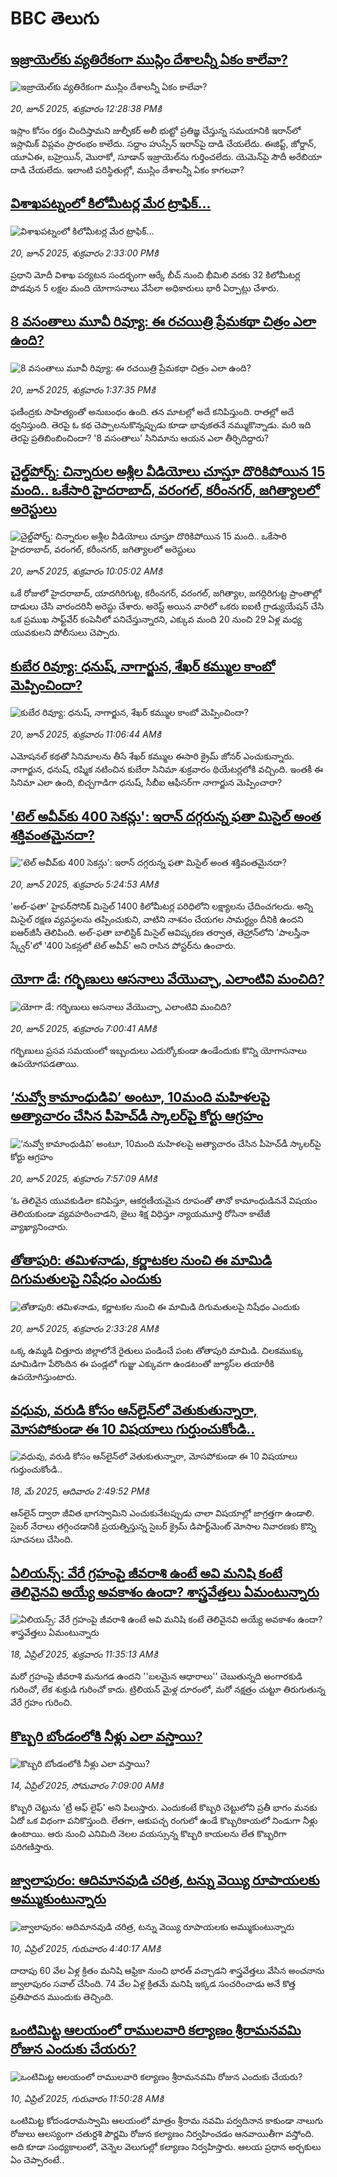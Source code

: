 # BBC తెలుగు## [ఇజ్రాయెల్‌కు వ్యతిరేకంగా ముస్లిం దేశాలన్నీ ఏకం కాలేవా?](https://www.bbc.com/telugu/articles/cdjxekv89zeo?at_campaign=githubrss)![ఇజ్రాయెల్‌కు వ్యతిరేకంగా ముస్లిం దేశాలన్నీ ఏకం కాలేవా?](https://ichef.bbci.co.uk/ace/ws/240/cpsprodpb/9f59/live/db4d2dd0-4dd0-11f0-b96e-a3cac2ad0819.jpg)_20, జూన్ 2025, శుక్రవారం 12:28:38 PMకి_ఇస్లాం కోసం రక్తం చిందిస్తామని జుల్ఫీకర్ అలీ భుట్టో ప్రతిజ్ఞ చేస్తున్న సమయానికి ఇరాన్‌లో ఇస్లామిక్ విప్లవం ప్రారంభం కాలేదు. సద్దాం హుస్సేన్ ఇరాన్‌పై దాడి చేయలేదు. ఈజిప్ట్, జోర్డాన్, యూఏఈ, బహ్రెయిన్, మొరాకో, సూడాన్ ఇజ్రాయెల్‌ను గుర్తించలేదు. యెమెన్‌పై సౌదీ అరేబియా దాడి చేయలేదు. ఇలాంటి పరిస్థితుల్లో, ముస్లిం దేశాలన్నీ ఏకం కాగలవా?## [విశాఖపట్నంలో కిలోమీటర్ల మేర ట్రాఫిక్...](https://www.bbc.com/telugu/articles/c4gdpdelzgeo?at_campaign=githubrss)![విశాఖపట్నంలో కిలోమీటర్ల మేర ట్రాఫిక్...](https://ichef.bbci.co.uk/ace/ws/240/cpsprodpb/ef57/live/ab9eb250-4de1-11f0-86d5-3b52b53af158.jpg)_20, జూన్ 2025, శుక్రవారం 2:33:00 PMకి_ప్రధాని మోదీ విశాఖ పర్యటన సందర్భంగా ఆర్కే బీచ్ నుంచి భీమిలి వరకు 32 కిలోమీటర్ల పొడవున 5 లక్షల మంది యోగాసనాలు వేసేలా అధికారులు భారీ ఏర్పాట్లు చేశారు.## [8 వ‌సంతాలు మూవీ రివ్యూ: ఈ రచయిత్రి ప్రేమకథా చిత్రం ఎలా ఉంది?](https://www.bbc.com/telugu/articles/c5y0r5n514yo?at_campaign=githubrss)![8 వ‌సంతాలు మూవీ రివ్యూ: ఈ రచయిత్రి ప్రేమకథా చిత్రం ఎలా ఉంది?](https://ichef.bbci.co.uk/ace/ws/240/cpsprodpb/e98a/live/92a74f20-4dd0-11f0-b96e-a3cac2ad0819.jpg)_20, జూన్ 2025, శుక్రవారం 1:37:35 PMకి_ఫ‌ణీంద్ర‌కు సాహిత్యంతో అనుబంధం ఉంది. త‌న మాట‌ల్లో అదే క‌నిపిస్తుంది. రాత‌ల్లో అదే ధ్వ‌నిస్తుంది. తెర‌పై ఓ క‌థ చెప్పాల‌నుకొన్న‌ప్పుడు కూడా భావుక‌త‌నే న‌మ్ముకొన్నాడు. మ‌రి ఇది తెర‌పై ప్ర‌తిబింబించిందా? '8 వసంతాలు' సినిమాను ఆయన ఎలా తీర్చిదిద్దారు?## [చైల్డ్‌పోర్న్: చిన్నారుల అశ్లీల వీడియోలు చూస్తూ దొరికిపోయిన 15 మంది.. ఒకేసారి హైదరాబాద్, వరంగల్, కరీంనగర్, జగిత్యాలలో అరెస్టులు ](https://www.bbc.com/telugu/articles/c4g8m9eg12eo?at_campaign=githubrss)![చైల్డ్‌పోర్న్: చిన్నారుల అశ్లీల వీడియోలు చూస్తూ దొరికిపోయిన 15 మంది.. ఒకేసారి హైదరాబాద్, వరంగల్, కరీంనగర్, జగిత్యాలలో అరెస్టులు ](https://ichef.bbci.co.uk/ace/ws/240/cpsprodpb/839d/live/3174c7e0-4dbd-11f0-b275-6d80aed794e9.jpg)_20, జూన్ 2025, శుక్రవారం 10:05:02 AMకి_ఒకే రోజులో హైదరాబాద్, యాదగిరిగుట్ట, కరీంనగర్, వరంగల్, జగిత్యాల, జగద్గిరిగుట్ట ప్రాంతాల్లో దాడులు చేసి వారందరినీ అరెస్టు చేశారు. అరెస్ట్ అయిన వారిలో ఒకరు ఐఐటీ గ్రాడ్యుయేషన్ చేసి ఒక ప్రముఖ సాఫ్ట్‌వేర్ కంపెనీలో పనిచేస్తున్నారని, ఎక్కువ మంది 20 నుంచి 29 ఏళ్ల మధ్య యువకులని పోలీసులు చెప్పారు.## [కుబేర రివ్యూ: ధనుష్, నాగార్జున, శేఖర్ కమ్ముల కాంబో మెప్పించిందా?](https://www.bbc.com/telugu/articles/cly2r4lj2xxo?at_campaign=githubrss)![కుబేర రివ్యూ: ధనుష్, నాగార్జున, శేఖర్ కమ్ముల కాంబో మెప్పించిందా?](https://ichef.bbci.co.uk/ace/ws/240/cpsprodpb/a65f/live/a91d2140-4dc5-11f0-8a7b-978705190f42.jpg)_20, జూన్ 2025, శుక్రవారం 11:06:44 AMకి_ఎమోషనల్ కథతో సినిమాలను తీసే శేఖర్ కమ్ముల ఈసారి క్రైమ్ జోనర్ ఎంచుకున్నారు. నాగార్జున‌, ధ‌నుష్‌, ర‌ష్మిక న‌టించిన కుబేరా సినిమా శుక్రవారం థియేట‌ర్ల‌లోకి వ‌చ్చింది. ఇంతకీ ఈ సినిమా ఎలా ఉంది, బిచ్చగాడిగా ధనుష్, సీబీఐ ఆఫీసర్‌గా నాగార్జున మెప్పించారా?## ['టెల్ అవీవ్‌కు 400 సెకన్లు': ఇరాన్ దగ్గరున్న ఫతా మిసైల్ అంత శక్తివంతమైనదా?](https://www.bbc.com/telugu/articles/c4gd47drzjro?at_campaign=githubrss)!['టెల్ అవీవ్‌కు 400 సెకన్లు': ఇరాన్ దగ్గరున్న ఫతా మిసైల్ అంత శక్తివంతమైనదా?](https://ichef.bbci.co.uk/ace/ws/240/cpsprodpb/9146/live/0e670a60-4cb9-11f0-ba4c-7f16eba7c93a.jpg)_20, జూన్ 2025, శుక్రవారం 5:24:53 AMకి_'అల్-ఫతా' హైపర్‌సోనిక్ మిసైల్ 1400 కిలోమీటర్ల పరిధిలోని లక్ష్యాలను ఛేదించగలదు. అన్ని మిసైల్ రక్షణ వ్యవస్థలను తప్పించుకుని, వాటిని నాశనం చేయగల సామర్థ్యం దీనికి ఉందని ఐఆర్‌జీసీ తెలిపింది. అల్-ఫతా బాలిస్టిక్ మిసైల్ ఆవిష్కరణ తర్వాత, తెహ్రాన్‌లోని 'పాలస్తీనా స్క్వేర్'లో '400 సెకన్లలో టెల్ అవీవ్' అని రాసిన పోస్టర్‌ను ఉంచారు.## [యోగా డే: గర్భిణులు ఆసనాలు వేయొచ్చా, ఎలాంటివి మంచిది?](https://www.bbc.com/telugu/articles/c0l4pggk899o?at_campaign=githubrss)![యోగా డే: గర్భిణులు ఆసనాలు వేయొచ్చా, ఎలాంటివి మంచిది?](https://ichef.bbci.co.uk/ace/ws/240/cpsprodpb/8392/live/d747fe40-4d99-11f0-89d6-658a27a30f2a.jpg)_20, జూన్ 2025, శుక్రవారం 7:00:41 AMకి_గర్భిణులు ప్రసవ సమయంలో ఇబ్బందులు ఎదుర్కోకుండా ఉండేందుకు కొన్ని యోగాసనాలు ఉపయోగపడతాయి.## [‘నువ్వో కామాంధుడివి’ అంటూ,   10మంది మహిళలపై అత్యాచారం చేసిన పీహెచ్‌డీ స్కాలర్‌పై కోర్టు ఆగ్రహం](https://www.bbc.com/telugu/articles/cp8273ynwr8o?at_campaign=githubrss)![‘నువ్వో కామాంధుడివి’ అంటూ,   10మంది మహిళలపై అత్యాచారం చేసిన పీహెచ్‌డీ స్కాలర్‌పై కోర్టు ఆగ్రహం](https://ichef.bbci.co.uk/ace/standard/240/cpsprodpb/0bb9/live/5924cbb0-4dad-11f0-86d5-3b52b53af158.jpg)_20, జూన్ 2025, శుక్రవారం 7:57:09 AMకి_‘ఓ తెలివైన యువకుడిలా కనిపిస్తూ, ఆకర్షణీయమైన రూపంతో తానో కామాంధుడిననే విషయం తెలియకుండా వ్యవహరించాడని, జైలు శిక్ష విధిస్తూ న్యాయమూర్తి రోసినా కాటేజీ వ్యాఖ్యానించారు.## [తోతాపురి: తమిళనాడు, కర్ణాటకల నుంచి ఈ మామిడి దిగుమతులపై నిషేధం ఎందుకు](https://www.bbc.com/telugu/articles/cvg4xzyzrg3o?at_campaign=githubrss)![తోతాపురి: తమిళనాడు, కర్ణాటకల నుంచి ఈ మామిడి దిగుమతులపై నిషేధం ఎందుకు](https://ichef.bbci.co.uk/ace/ws/240/cpsprodpb/b487/live/6221dd90-4d7e-11f0-9e01-7f35e4ce9d95.jpg)_20, జూన్ 2025, శుక్రవారం 2:33:28 AMకి_ఒక్క ఉమ్మడి చిత్తూరు జిల్లాలోనే రైతులు పండించే పంట తోతాపురి మామిడి. చిలకముక్కు మామిడిగా పేరొందిన ఈ పండ్లలో గుజ్జు ఎక్కువగా ఉండటంతో జ్యూస్‌ల తయారీకి ఉపయోగిస్తుంటారు.## [వధువు, వరుడి కోసం ఆన్‌లైన్‌లో వెతుకుతున్నారా, మోసపోకుండా ఈ 10 విషయాలు గుర్తుంచుకోండి..](https://www.bbc.com/telugu/articles/c5yrny82136o?at_campaign=githubrss)![వధువు, వరుడి కోసం ఆన్‌లైన్‌లో వెతుకుతున్నారా, మోసపోకుండా ఈ 10 విషయాలు గుర్తుంచుకోండి..](https://ichef.bbci.co.uk/ace/ws/240/cpsprodpb/74cc/live/3f04f8a0-28fe-11f0-8c66-ebf25fc2cfef.jpg)_18, మే 2025, ఆదివారం 2:49:52 PMకి_ఆన్‌లైన్ ద్వారా జీవిత భాగస్వామిని ఎంచుకునేటప్పుడు చాలా విషయాల్లో జాగ్రత్తగా ఉండాలి. సైబర్ నేరాలు తగ్గించడానికి ప్రయత్నిస్తున్న సైబర్ క్రైమ్ డిపార్ట్‌మెంట్ మోసాల నివారణకు కొన్ని సూచనలు చేసింది.## [ఏలియన్స్: వేరే గ్రహంపై జీవరాశి ఉంటే అవి మనిషి కంటే తెలివైనవి అయ్యే అవకాశం ఉందా? శాస్త్రవేత్తలు ఏమంటున్నారు](https://www.bbc.com/telugu/articles/cn7xelz1r85o?at_campaign=githubrss)![ఏలియన్స్: వేరే గ్రహంపై జీవరాశి ఉంటే అవి మనిషి కంటే తెలివైనవి అయ్యే అవకాశం ఉందా? శాస్త్రవేత్తలు ఏమంటున్నారు](https://ichef.bbci.co.uk/ace/ws/240/cpsprodpb/b07b/live/a29a56f0-1b9b-11f0-a455-cf1d5f751d2f.png)_18, ఏప్రిల్ 2025, శుక్రవారం 11:35:13 AMకి_మరో గ్రహంపై జీవరాశి మనుగడ ఉందని ''బలమైన ఆధారాలు'' చెబుతున్నది అంగారకుడి గురించో, లేక శుక్రుడి గురించో కాదు. ట్రిలియన్ మైళ్ల దూరంలో, మరో నక్షత్రం చుట్టూ తిరుగుతున్న వేరే గ్రహం గురించి.## [కొబ్బరి బోండంలోకి నీళ్లు ఎలా వస్తాయి?](https://www.bbc.com/telugu/articles/czjn4mzxxy8o?at_campaign=githubrss)![కొబ్బరి బోండంలోకి నీళ్లు ఎలా వస్తాయి?](https://ichef.bbci.co.uk/ace/ws/240/cpsprodpb/46c5/live/684a55e0-18fd-11f0-8b11-7756b7b808cc.jpg)_14, ఏప్రిల్ 2025, సోమవారం 7:09:00 AMకి_కొబ్బరి చెట్టును 'ట్రీ ఆఫ్ లైఫ్' అని పిలుస్తారు. ఎందుకంటే కొబ్బరి చెట్టులోని ప్రతీ భాగం మనకు ఏదో ఒక విధంగా పనికొస్తుంది. లేతగా, ఆకుపచ్చ రంగులో ఉండే కొబ్బరికాయలో నిండుగా నీళ్లు ఉంటాయి. ఆరు నుంచి ఎనిమిది నెలల వయస్సున్న కొబ్బరి కాయలను లేత కొబ్బరిగా పరిగణిస్తారు.## [జ్వాలాపురం: ఆదిమానవుడి చరిత్ర, టన్ను వెయ్యి రూపాయలకు అమ్ముకుంటున్నారు ](https://www.bbc.com/telugu/articles/creqqnwdd5qo?at_campaign=githubrss)![జ్వాలాపురం: ఆదిమానవుడి చరిత్ర, టన్ను వెయ్యి రూపాయలకు అమ్ముకుంటున్నారు ](https://ichef.bbci.co.uk/ace/ws/240/cpsprodpb/765e/live/b472e2d0-15b4-11f0-842b-a7355694993d.jpg)_10, ఏప్రిల్ 2025, గురువారం 4:40:17 AMకి_దాదాపు 60 వేల ఏళ్ల క్రితం మనిషి ఆఫ్రికా నుంచి భారత్ వచ్చాడని శాస్త్రవేత్తలు వేసిన అంచనాను జ్వాలాపురం సవాల్ చేసింది. 74 వేల ఏళ్ల క్రితమే మనిషి ఇక్కడ సంచరించాడు అనే కొత్త ప్రతిపాదన ముందుకు తెచ్చింది.## [ఒంటిమిట్ట ఆలయంలో రాములవారి కల్యాణం శ్రీరామనవమి రోజున ఎందుకు చేయరు?](https://www.bbc.com/telugu/articles/ce822j5e465o?at_campaign=githubrss)![ఒంటిమిట్ట ఆలయంలో రాములవారి కల్యాణం శ్రీరామనవమి రోజున ఎందుకు చేయరు?](https://ichef.bbci.co.uk/ace/ws/240/cpsprodpb/fed5/live/25534d40-1601-11f0-b58a-6113af226972.jpg)_10, ఏప్రిల్ 2025, గురువారం 11:50:28 AMకి_ఒంటిమిట్ట కోదండరామస్వామి ఆలయంలో మాత్రం శ్రీరామ నవమి పర్వదినాన కాకుండా నాలుగు రోజులు ఆలస్యంగా చతుర్దశి పౌర్ణమి రోజున కల్యాణం నిర్వహించడం ఆనవాయితీగా వస్తోంది. అది కూడా సంధ్యకాలంలో, వెన్నెల వెలుగుల్లో కల్యాణం నిర్వహిస్తారు. ఆలయ ప్రధాన అర్చకులు ఏం చెప్పారంటే..